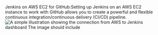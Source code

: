 Jenkins on AWS EC2 for GitHub:Setting up Jenkins on an AWS EC2 instance to work with GitHub allows you to create a powerful and flexible continuous integration/continuous delivery (CI/CD) pipeline.
![A simple illustration showing the connection from AWS to Jenkins dashboard  The image should include](https://github.com/user-attachments/assets/bb3831fd-0322-483e-a37c-f56381231e68)
